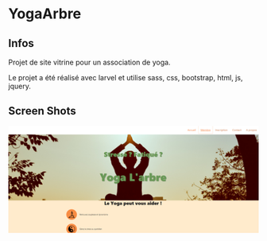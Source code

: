# YogaArbre

## Infos
Projet de site vitrine pour un association de yoga.

Le projet a été réalisé avec larvel et utilise sass, css, bootstrap, html, js, jquery.

## Screen Shots
![screen_1](https://github.com/Mevelec/yogaarbre/blob/master/screenshots/screen_1.PNG)
